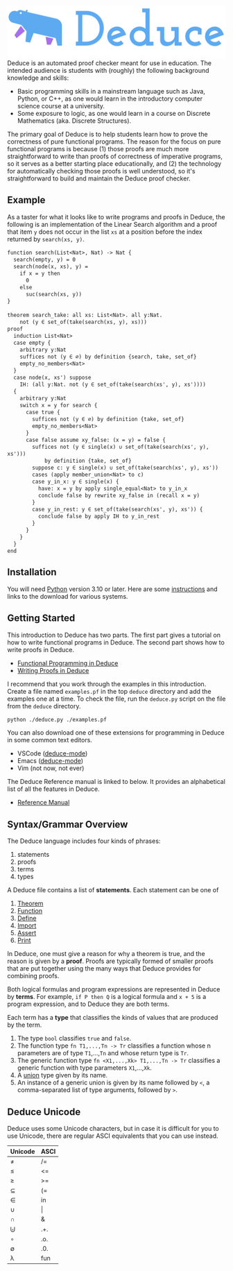 
![Deduce logo: blue and purple hippo](logos/Main-Logo.svg)
Deduce is an automated proof checker meant for use in education. The
intended audience is students with (roughly) the following background
knowledge and skills:

* Basic programming skills in a mainstream language such as Java,
  Python, or C++, as one would learn in the introductory computer
  science course at a university.
* Some exposure to logic, as one would learn in a course on Discrete
  Mathematics (aka. Discrete Structures).

The primary goal of Deduce is to help students learn how to prove the
correctness of pure functional programs. The reason for the focus on
pure functional programs is because (1) those proofs are much more
straightforward to write than proofs of correctness of imperative
programs, so it serves as a better starting place educationally, and
(2) the technology for automatically checking those proofs is well
understood, so it's straightforward to build and maintain the Deduce
proof checker.

## Example

As a taster for what it looks like to write programs and proofs in
Deduce, the following is an implementation of the Linear Search
algorithm and a proof that item `y` does not occur in the list `xs` at
a position before the index returned by `search(xs, y)`.

```
function search(List<Nat>, Nat) -> Nat {
  search(empty, y) = 0
  search(node(x, xs), y) =
    if x = y then
      0
    else
      suc(search(xs, y))
}

theorem search_take: all xs: List<Nat>. all y:Nat.
    not (y ∈ set_of(take(search(xs, y), xs)))
proof
  induction List<Nat>
  case empty {
    arbitrary y:Nat
    suffices not (y ∈ ∅) by definition {search, take, set_of}
    empty_no_members<Nat>
  }
  case node(x, xs') suppose
    IH: (all y:Nat. not (y ∈ set_of(take(search(xs', y), xs'))))
  {
    arbitrary y:Nat
    switch x = y for search {
      case true {
        suffices not (y ∈ ∅) by definition {take, set_of}
        empty_no_members<Nat>
      }
      case false assume xy_false: (x = y) = false {
        suffices not (y ∈ single(x) ∪ set_of(take(search(xs', y), xs')))
            by definition {take, set_of}
        suppose c: y ∈ single(x) ∪ set_of(take(search(xs', y), xs'))
        cases (apply member_union<Nat> to c)
        case y_in_x: y ∈ single(x) {
          have: x = y by apply single_equal<Nat> to y_in_x
          conclude false by rewrite xy_false in (recall x = y)
        }
        case y_in_rest: y ∈ set_of(take(search(xs', y), xs')) {
          conclude false by apply IH to y_in_rest
        }
      }
    }
  }
end
```

## Installation

You will need [Python](https://www.python.org/) version 3.10 or later.
Here are some
[instructions](https://wiki.python.org/moin/BeginnersGuide/Download)
and links to the download for various systems.

<!--

[A copy of Lark is now included in Deduce. -Jeremy]

You also need to install the
[Lark](https://github.com/lark-parser/lark) Parsing library, which you
can do by running the following command in the same directory as
`deduce.py`.

```bash
python -m pip install lark
```
-->

## Getting Started
This introduction to Deduce has two parts. The first part gives a
tutorial on how to write functional programs in Deduce.  The second
part shows how to write proofs in Deduce.

* [Functional Programming in Deduce](./FunctionalProgramming.md)
* [Writing Proofs in Deduce](./ProofIntro.md)

I recommend that you work through the examples in this
introduction. Create a file named `examples.pf` in the top `deduce`
directory and add the examples one at a time. To check the file, run
the `deduce.py` script on the file from the `deduce` directory.

```bash
python ./deduce.py ./examples.pf
```

You can also download one of these extensions for programming in Deduce in some common text editors. 
- VSCode ([deduce-mode](https://github.com/HalflingHelper/deduce-mode))
- Emacs ([deduce-mode](https://github.com/mateidragony/deduce-mode))
- Vim (not now, not ever)

The Deduce Reference manual is linked to below. It provides an
alphabetical list of all the features in Deduce.

* [Reference Manual](./Reference.md)

## Syntax/Grammar Overview

The Deduce language includes four kinds of phrases:

1. statements
2. proofs
3. terms
4. types

A Deduce file contains a list of **statements**. Each statement can be one of
1. [Theorem](./Reference.md#Theorem-Statement)
2. [Function](./Reference.md#Function-Statement)
3. [Define](./Reference.md#Define-Statement)
4. [Import](./Reference.md#Import-Statement)
5. [Assert](./Reference.md#Assert-Statement)
6. [Print](./Reference.md#Print-Statement)

In Deduce, one must give a reason for why a theorem is true, and the
reason is given by a **proof**. Proofs are typically formed of smaller
proofs that are put together using the many ways that Deduce provides
for combining proofs.

Both logical formulas and program expressions are represented in
Deduce by **terms**. For example, `if P then Q` is a logical formula
and `x + 5` is a program expression, and to Deduce they are both terms.

Each term has a **type** that classifies the kinds of values that are
produced by the term. 

1. The type `bool` classifies `true` and `false`.
2. The function type `fn T1,...,Tn -> Tr` classifies a function
   whose n parameters are of type `T1`,...,`Tn` and whose return type is `Tr`.
3. The generic function type `fn <X1,...,Xk> T1,...,Tn -> Tr` classifies a generic
   function with type parameters `X1`,...,`Xk`.
4. A [union](./Reference.md#Union-Type) type given by its name.
5. An instance of a generic union is given by its name followed
   by `<`, a comma-separated list of type arguments, followed by `>`.

## Deduce Unicode
Deduce uses some Unicode characters, but in case it is difficult
for you to use Unicode, there are regular ASCI equivalents that
you can use instead.

| Unicode | ASCI |
| ------- | ---- |
| ≠       | /=   |
| ≤       | <=   |
| ≥       | >=   |
| ⊆       | (=   |
| ∈       | in   |
| ∪       | \|   |
| ∩       | &    |
| ⨄       | .+.  |
| ∘       | .o.  |
| ∅       | .0.  |
| λ       | fun  |


<!--  LocalWords:  aka fn ys xs IH pf py NatList builtin suc bool nat
 -->
<!--  LocalWords:  Equational Deduce's subterm pos subformulas tri eq
 -->
<!--  LocalWords:  subformula le refl ls cond Pxs Px ponens conc prem
 -->
<!--  LocalWords:  contra foo sx xy dist mult
 -->

<!--
``` {.deduce file=README.pf}
import List
import Set

<<search_take>>
```
-->
